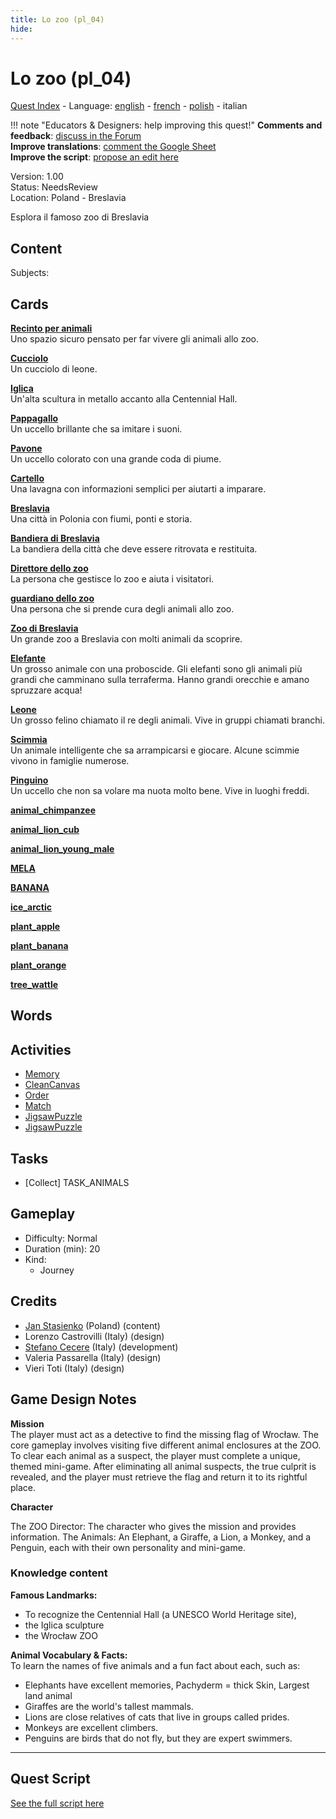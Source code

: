 ```yaml
---
title: Lo zoo (pl_04)
hide:
---
```


# Lo zoo (pl_04)
[Quest Index](./index.it.md) - Language: [english](./pl_04.md) - [french](./pl_04.fr.md) - [polish](./pl_04.pl.md) - italian

!!! note "Educators & Designers: help improving this quest!"
    **Comments and feedback**: [discuss in the Forum](https://vgwb.discourse.group/t/pl-04-the-zoo/35/1)  
    **Improve translations**: [comment the Google Sheet](https://docs.google.com/spreadsheets/d/1FPFOy8CHor5ArSg57xMuPAG7WM27-ecDOiU-OmtHgjw/edit?gid=819047762#gid=819047762)  
    **Improve the script**: [propose an edit here](https://github.com/vgwb/Antura/blob/main/Assets/_discover/_quests/PL_04%20Zoo/PL_04%20Zoo%20-%20Yarn%20Script.yarn)  

Version: 1.00  
Status: NeedsReview  
Location: Poland - Breslavia

Esplora il famoso zoo di Breslavia

## Content
Subjects: 



## Cards
**[Recinto per animali](../cards/index.md#animal_enclosure)**  
Uno spazio sicuro pensato per far vivere gli animali allo zoo.  

**[Cucciolo](../cards/index.md#cub)**  
Un cucciolo di leone.  

**[Iglica](../cards/index.md#iglica)**  
Un'alta scultura in metallo accanto alla Centennial Hall.  

**[Pappagallo](../cards/index.md#parrot)**  
Un uccello brillante che sa imitare i suoni.  

**[Pavone](../cards/index.md#peacock)**  
Un uccello colorato con una grande coda di piume.  

**[Cartello](../cards/index.md#sign)**  
Una lavagna con informazioni semplici per aiutarti a imparare.  

**[Breslavia](../cards/index.md#wroclaw)**  
Una città in Polonia con fiumi, ponti e storia.  

**[Bandiera di Breslavia](../cards/index.md#wroclaw_flag)**  
La bandiera della città che deve essere ritrovata e restituita.  

**[Direttore dello zoo](../cards/index.md#zoo_director)**  
La persona che gestisce lo zoo e aiuta i visitatori.  

**[guardiano dello zoo](../cards/index.md#zoo_keeper)**  
Una persona che si prende cura degli animali allo zoo.  

**[Zoo di Breslavia](../cards/index.md#wroclaw_zoo)**  
Un grande zoo a Breslavia con molti animali da scoprire.  

**[Elefante](../cards/index.md#animal_elephant)**  
Un grosso animale con una proboscide. Gli elefanti sono gli animali più grandi che camminano sulla terraferma. Hanno grandi orecchie e amano spruzzare acqua!  

**[Leone](../cards/index.md#animal_lion)**  
Un grosso felino chiamato il re degli animali. Vive in gruppi chiamati branchi.  

**[Scimmia](../cards/index.md#animal_monkey)**  
Un animale intelligente che sa arrampicarsi e giocare. Alcune scimmie vivono in famiglie numerose.  

**[Pinguino](../cards/index.md#animal_penguin)**  
Un uccello che non sa volare ma nuota molto bene. Vive in luoghi freddi.  

**[animal_chimpanzee](../cards/index.md#animal_chimpanzee)**  
  

**[animal_lion_cub](../cards/index.md#animal_lion_cub)**  
  

**[animal_lion_young_male](../cards/index.md#animal_lion_young_male)**  
  

**[MELA](../cards/index.md#food_apple)**  
  

**[BANANA](../cards/index.md#food_banana)**  
  

**[ice_arctic](../cards/index.md#ice_arctic)**  
  

**[plant_apple](../cards/index.md#plant_apple)**  
  

**[plant_banana](../cards/index.md#plant_banana)**  
  

**[plant_orange](../cards/index.md#plant_orange)**  
  

**[tree_wattle](../cards/index.md#tree_wattle)**  
  

## Words
## Activities
- [Memory](../activities/index.md#Memory)
- [CleanCanvas](../activities/index.md#CleanCanvas)
- [Order](../activities/index.md#Order)
- [Match](../activities/index.md#Match)
- [JigsawPuzzle](../activities/index.md#JigsawPuzzle)
- [JigsawPuzzle](../activities/index.md#JigsawPuzzle)

## Tasks
- [Collect] TASK_ANIMALS
## Gameplay
- Difficulty: Normal
- Duration (min): 20
- Kind:
  - Journey
## Credits
- [Jan Stasienko](mailto:jan.stasienko@dsw.edu.pl) (Poland) (content)
- Lorenzo Castrovilli (Italy) (design)
- [Stefano Cecere](https://stefanocecere.com) (Italy) (development)
- Valeria Passarella (Italy) (design)
- Vieri Toti (Italy) (design)

## Game Design Notes

**Mission**  
The player must act as a detective to find the missing flag of Wrocław. The core gameplay involves visiting five different animal enclosures at the ZOO. To clear each animal as a suspect, the player must complete a unique, themed mini-game. After eliminating all animal suspects, the true culprit is revealed, and the player must retrieve the flag and return it to its rightful place.

**Character**

The ZOO Director: The character who gives the mission and provides information.
The Animals: An Elephant, a Giraffe, a Lion, a Monkey, and a Penguin, each with their own personality and mini-game.

### Knowledge content
**Famous Landmarks:**   

- To recognize the Centennial Hall (a UNESCO World Heritage site), 
- the Iglica sculpture
- the Wrocław ZOO

**Animal Vocabulary & Facts:**  
To learn the names of five animals and a fun fact about each, such as:

- Elephants have excellent memories, Pachyderm = thick Skin, Largest land animal
- Giraffes are the world's tallest mammals.
- Lions are close relatives of cats that live in groups called prides.
- Monkeys are excellent climbers.
- Penguins are birds that do not fly, but they are expert swimmers.


---

## Quest Script

[See the full script here](./pl_04-script.it.md)
